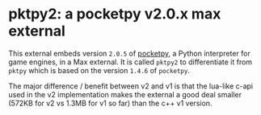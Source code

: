 # pktpy2: a pocketpy v2.0.x max external

This external embeds version `2.0.5` of [pocketpy](https://github.com/blueloveTH/pocketpy), a Python interpreter for game engines, in a Max external. It is called `pktpy2` to differentiate it from `pktpy` which is based on the version `1.4.6` of `pocketpy`.

The major difference / benefit between v2 and v1 is that the lua-like c-api used in the v2 implementation makes the external a good deal smaller (572KB for v2 vs 1.3MB for v1 so far) than the c++ v1 version.


